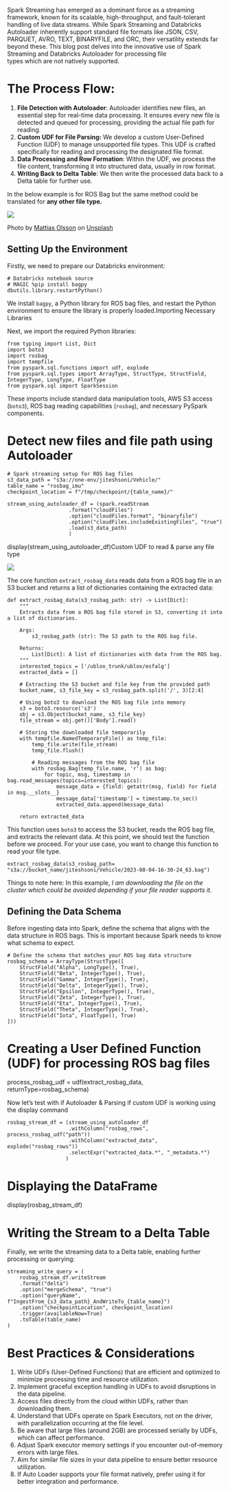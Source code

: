 
Spark Streaming has emerged as a dominant force as a streaming framework, known for its scalable, high-throughput, and fault-tolerant handling of live data streams. While Spark Streaming and Databricks Autoloader inherently support standard file formats like JSON, CSV, PARQUET, AVRO, TEXT, BINARYFILE, and ORC, their versatility extends far beyond these. This blog post delves into the innovative use of Spark Streaming and Databricks Autoloader for processing file types which are not natively supported.

# The Process Flow:

1. **File Detection with Autoloader**: Autoloader identifies new files, an essential step for real-time data processing. It ensures every new file is detected and queued for processing, providing the actual file path for reading.
2. **Custom UDF for File Parsing:** We develop a custom User-Defined Function (UDF) to manage unsupported file types. This UDF is crafted specifically for reading and processing the designated file format.
3. **Data Processing and Row Formation**: Within the UDF, we process the file content, transforming it into structured data, usually in row format.
4. **Writing Back to Delta Table**: We then write the processed data back to a Delta table for further use.

In the below example is for ROS Bag but the same method could be translated for **any other file type.**

![](https://miro.medium.com/v2/resize:fit:1400/0*AC8LOigS5YGj3E84)

Photo by [Mattias Olsson](https://unsplash.com/@mattiaswolsson?utm_source=medium&utm_medium=referral) on [Unsplash](https://unsplash.com/?utm_source=medium&utm_medium=referral)

## Setting Up the Environment

Firstly, we need to prepare our Databricks environment:

```
# Databricks notebook source  
# MAGIC %pip install bagpy  
dbutils.library.restartPython()
```

We install `bagpy`, a Python library for ROS bag files, and restart the Python environment to ensure the library is properly loaded.Importing Necessary Libraries

Next, we import the required Python libraries:

```
from typing import List, Dict  
import boto3  
import rosbag  
import tempfile  
from pyspark.sql.functions import udf, explode  
from pyspark.sql.types import ArrayType, StructType, StructField, IntegerType, LongType, FloatType  
from pyspark.sql import SparkSession
```

These imports include standard data manipulation tools, AWS S3 access (`boto3`), ROS bag reading capabilities (`rosbag`), and necessary PySpark components.

# Detect new files and file path using Autoloader

```
# Spark streaming setup for ROS bag files  
s3_data_path = "s3a://one-env/jiteshsoni/Vehicle/"  
table_name = "rosbag_imu"  
checkpoint_location = f"/tmp/checkpoint/{table_name}/"  
  
stream_using_autoloader_df = (spark.readStream  
                    .format("cloudFiles")  
                    .option("cloudFiles.format", "binaryfile")  
                    .option("cloudFiles.includeExistingFiles", "true")  
                    .load(s3_data_path)  
                    )  
```
  
display(stream_using_autoloader_df)Custom UDF to read & parse any file type

![](https://miro.medium.com/v2/resize:fit:1400/1*Vu9gZvt6lHLc6XvP9wD5Ew.png)

The core function `extract_rosbag_data` reads data from a ROS bag file in an S3 bucket and returns a list of dictionaries containing the extracted data:

```
def extract_rosbag_data(s3_rosbag_path: str) -> List[Dict]:  
    """  
    Extracts data from a ROS bag file stored in S3, converting it into a list of dictionaries.  
  
    Args:  
        s3_rosbag_path (str): The S3 path to the ROS bag file.  
  
    Returns:  
        List[Dict]: A list of dictionaries with data from the ROS bag.  
    """  
    interested_topics = ['/ublox_trunk/ublox/esfalg']  
    extracted_data = []  
  
    # Extracting the S3 bucket and file key from the provided path  
    bucket_name, s3_file_key = s3_rosbag_path.split('/', 3)[2:4]  
  
    # Using boto3 to download the ROS bag file into memory  
    s3 = boto3.resource('s3')  
    obj = s3.Object(bucket_name, s3_file_key)  
    file_stream = obj.get()['Body'].read()  
  
    # Storing the downloaded file temporarily  
    with tempfile.NamedTemporaryFile() as temp_file:  
        temp_file.write(file_stream)  
        temp_file.flush()  
  
        # Reading messages from the ROS bag file  
        with rosbag.Bag(temp_file.name, 'r') as bag:  
            for topic, msg, timestamp in bag.read_messages(topics=interested_topics):  
                message_data = {field: getattr(msg, field) for field in msg.__slots__}  
                message_data['timestamp'] = timestamp.to_sec()  
                extracted_data.append(message_data)  
  
    return extracted_data
```

This function uses `boto3` to access the S3 bucket, reads the ROS bag file, and extracts the relevant data. At this point, we should test the function before we proceed. For your use case, you want to change this function to read your file type.

```
extract_rosbag_data(s3_rosbag_path= "s3a://bucket_name/jiteshsoni/Vehicle/2023-08-04-16-30-24_63.bag")
```

Things to note here: In this example, _I am downloading the file on the cluster which could be avoided depending if your file reader supports it._

## Defining the Data Schema

Before ingesting data into Spark, define the schema that aligns with the data structure in ROS bags. This is important because Spark needs to know what schema to expect.

```
# Define the schema that matches your ROS bag data structure  
rosbag_schema = ArrayType(StructType([  
    StructField("Alpha", LongType(), True),  
    StructField("Beta", IntegerType(), True),  
    StructField("Gamma", IntegerType(), True),  
    StructField("Delta", IntegerType(), True),  
    StructField("Epsilon", IntegerType(), True),  
    StructField("Zeta", IntegerType(), True),  
    StructField("Eta", IntegerType(), True),  
    StructField("Theta", IntegerType(), True),  
    StructField("Iota", FloatType(), True)  
]))  
```
  
# Creating a User Defined Function (UDF) for processing ROS bag files  
process_rosbag_udf = udf(extract_rosbag_data, returnType=rosbag_schema)

Now let’s test with if Autoloader & Parsing if custom UDF is working using the display command

```
rosbag_stream_df = (stream_using_autoloader_df  
                    .withColumn("rosbag_rows", process_rosbag_udf("path"))  
                    .withColumn("extracted_data", explode("rosbag_rows"))  
                    .selectExpr("extracted_data.*", "_metadata.*")  
                   )  
```
# Displaying the DataFrame  
display(rosbag_stream_df)

# Writing the Stream to a Delta Table

Finally, we write the streaming data to a Delta table, enabling further processing or querying:

```
streaming_write_query = (  
    rosbag_stream_df.writeStream  
    .format("delta")  
    .option("mergeSchema", "true")  
    .option("queryName", f"IngestFrom_{s3_data_path}_AndWriteTo_{table_name}")  
    .option("checkpointLocation", checkpoint_location)  
    .trigger(availableNow=True)  
    .toTable(table_name)  
)
```

# Best Practices & Considerations

1. Write UDFs (User-Defined Functions) that are efficient and optimized to minimize processing time and resource utilization.
2. Implement graceful exception handling in UDFs to avoid disruptions in the data pipeline.
3. Access files directly from the cloud within UDFs, rather than downloading them.
4. Understand that UDFs operate on Spark Executors, not on the driver, with parallelization occurring at the file level.
5. Be aware that large files (around 2GB) are processed serially by UDFs, which can affect performance.
6. Adjust Spark executor memory settings if you encounter out-of-memory errors with large files.
7. Aim for similar file sizes in your data pipeline to ensure better resource utilization.
8. If Auto Loader supports your file format natively, prefer using it for better integration and performance.